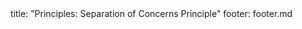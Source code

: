<frontmatter>
title: "Principles: Separation of Concerns Principle"
footer: footer.md
</frontmatter>

<include src="navbar.md" boilerplate />

<include src="unit-inPage-asFlat.md" boilerplate />